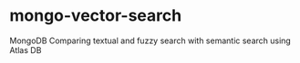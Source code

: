 # mongo-vector-search
MongoDB Comparing textual and fuzzy search with semantic search using Atlas DB
